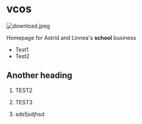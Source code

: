 # vcos

![download.jpeg](/Users/astridsofierichter/Documents/GitHub/vcos/download.jpeg)

Homepage for Astrid and Linnea's **school** business

* Test1
* Test2

## Another heading

1. TEST2

2. TEST3

3. sdsfjsdjhsd

   

